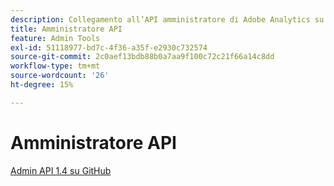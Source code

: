 ```yaml
---
description: Collegamento all’API amministratore di Adobe Analytics su github.
title: Amministratore API
feature: Admin Tools
exl-id: 51118977-bd7c-4f36-a35f-e2930c732574
source-git-commit: 2c0aef13bdb88b0a7aa9f100c72c21f66a14c8dd
workflow-type: tm+mt
source-wordcount: '26'
ht-degree: 15%

---
```


# Amministratore API

[Admin API 1.4 su GitHub](https://github.com/AdobeDocs/analytics-1.4-apis/blob/master/docs/admin-api/index.md)
